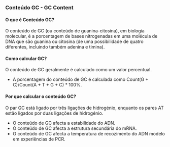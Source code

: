 ### Conteúdo GC - GC Content

#### O que é Conteúdo GC?
O conteúdo de GC (ou conteúdo de guanina-citosina), em biologia molecular, é a porcentagem de bases nitrogenadas em uma molécula de DNA que são guanina ou citosina (de uma possibilidade de quatro diferentes, incluindo também adenina e timina).

#### Como calcular GC?
O conteúdo de GC geralmente é calculado como um valor percentual. 
- A porcentagem do conteúdo de GC é calculada como Count(G + C)/Count(A + T + G + C) * 100%.

#### Por que calcular o conteúdo GC?
O par GC está ligado por três ligações de hidrogénio, enquanto os pares AT estão ligados por duas ligações de hidrogénio.
- O conteúdo de GC afecta a estabilidade do ADN.
- O conteúdo de GC afecta a estrutura secundária do mRNA.
- O conteúdo de GC afecta a temperatura de recozimento do ADN modelo em experiências de PCR.